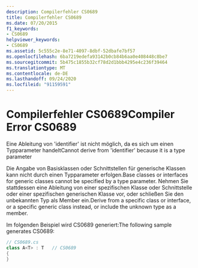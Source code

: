 ```yaml
---
description: Compilerfehler CS0689
title: Compilerfehler CS0689
ms.date: 07/20/2015
f1_keywords:
- CS0689
helpviewer_keywords:
- CS0689
ms.assetid: 5c555c2e-8e71-4097-8dbf-52dbafe7bf57
ms.openlocfilehash: 6ba7219edefa93142b0cb84b6aa0e408448c8be7
ms.sourcegitcommit: 5b475c1855b32cf78d2d1bbb4295e4c236f39464
ms.translationtype: MT
ms.contentlocale: de-DE
ms.lasthandoff: 09/24/2020
ms.locfileid: "91159591"
---
```

# <a name="compiler-error-cs0689"></a><span data-ttu-id="3e967-103">Compilerfehler CS0689</span><span class="sxs-lookup"><span data-stu-id="3e967-103">Compiler Error CS0689</span></span>

<span data-ttu-id="3e967-104">Eine Ableitung von 'identifier' ist nicht möglich, da es sich um einen Typparameter handelt</span><span class="sxs-lookup"><span data-stu-id="3e967-104">Cannot derive from 'identifier' because it is a type parameter</span></span>  
  
 <span data-ttu-id="3e967-105">Die Angabe von Basisklassen oder Schnittstellen für generische Klassen kann nicht durch einen Typparameter erfolgen.</span><span class="sxs-lookup"><span data-stu-id="3e967-105">Base classes or interfaces for generic classes cannot be specified by a type parameter.</span></span> <span data-ttu-id="3e967-106">Nehmen Sie stattdessen eine Ableitung von einer spezifischen Klasse oder Schnittstelle oder einer spezifischen generischen Klasse vor, oder schließen Sie den unbekannten Typ als Member ein.</span><span class="sxs-lookup"><span data-stu-id="3e967-106">Derive from a specific class or interface, or a specific generic class instead, or include the unknown type as a member.</span></span>  
  
 <span data-ttu-id="3e967-107">Im folgenden Beispiel wird CS0689 generiert:</span><span class="sxs-lookup"><span data-stu-id="3e967-107">The following sample generates CS0689:</span></span>  
  
```csharp
// CS0689.cs  
class A<T> : T   // CS0689  
{  
}  
```
